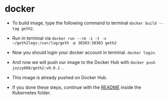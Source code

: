 # docker

 - To build image, type the following command to terminal ``` docker build --tag geth2 ```.
 
 - Run in terminal via ``` docker run --rm -i -t -v ~/geth2logs:/var/log/geth -p 30303:30303 geth2 ```
 
 - Now you should login your docker account in terminal. ``` docker login ```.
 
 - And now we will push our image to the Docker Hub with ``` docker push jozzy008/geth2:v0.0.1  ```.
 
 - This image is already pushed on Docker Hub.
 
 - If you done these steps, continue with the [README](https://bag.org.tr/proje/util/bulut-zincir/tree/master/Kubernetes) inside the Kubernetes folder.

